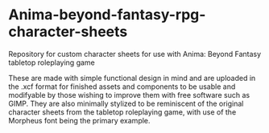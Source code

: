 # Anima-beyond-fantasy-rpg-character-sheets
Repository for custom character sheets for use with Anima: Beyond Fantasy tabletop roleplaying game

These are made with simple functional design in mind and are uploaded in the .xcf format for finished assets and components to be usable and modifyable by those wishing to improve them with free software such as GIMP. They are also minimally stylized to be reminiscent of the original character sheets from the tabletop roleplaying game, with use of the Morpheus font being the primary example.
